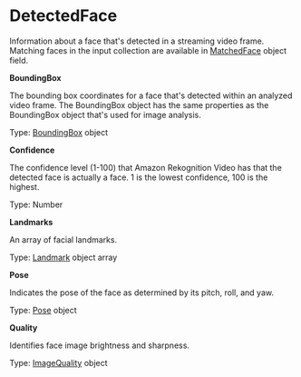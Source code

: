 # DetectedFace<a name="streaming-video-kinesis-output-reference-detectedface"></a>

Information about a face that's detected in a streaming video frame\. Matching faces in the input collection are available in [MatchedFace](streaming-video-kinesis-output-reference-facematch.md) object field\.

**BoundingBox**

The bounding box coordinates for a face that's detected within an analyzed video frame\. The BoundingBox object has the same properties as the BoundingBox object that's used for image analysis\.

Type: [BoundingBox](https://docs.aws.amazon.com/rekognition/latest/APIReference/API_BoundingBox.html) object 

**Confidence**

The confidence level \(1\-100\) that Amazon Rekognition Video has that the detected face is actually a face\. 1 is the lowest confidence, 100 is the highest\.

Type: Number

**Landmarks**

An array of facial landmarks\.

Type: [Landmark](https://docs.aws.amazon.com/rekognition/latest/APIReference/API_Landmark.html) object array

**Pose**

Indicates the pose of the face as determined by its pitch, roll, and yaw\.

Type: [Pose](https://docs.aws.amazon.com/rekognition/latest/APIReference/API_Pose.html) object

**Quality**

Identifies face image brightness and sharpness\. 

Type: [ImageQuality](https://docs.aws.amazon.com/rekognition/latest/APIReference/API_ImageQuality.html) object